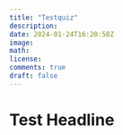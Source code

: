 ```yaml
---
title: "Testquiz"
description: 
date: 2024-01-24T16:20:58Z
image: 
math: 
license: 
comments: true
draft: false
---
```

<!-- markdownlint-disable-file MD033 -->
<h1>Test Headline</h1>
